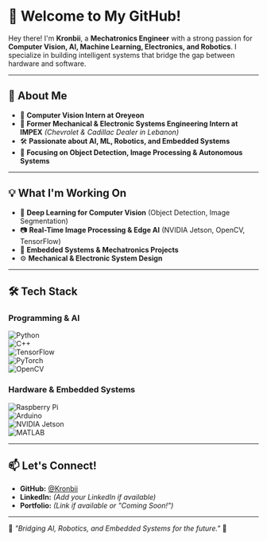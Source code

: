 # 👋 Welcome to My GitHub!  

Hey there! I'm **Kronbii**, a **Mechatronics Engineer** with a strong passion for **Computer Vision, AI, Machine Learning, Electronics, and Robotics**. I specialize in building intelligent systems that bridge the gap between hardware and software.  

---

## 🚀 About Me  

- 🤖 **Computer Vision Intern at Oreyeon**  
- 🔧 **Former Mechanical & Electronic Systems Engineering Intern at IMPEX** *(Chevrolet & Cadillac Dealer in Lebanon)*  
- 🛠 **Passionate about AI, ML, Robotics, and Embedded Systems**  
- 🎯 **Focusing on Object Detection, Image Processing & Autonomous Systems**  

---

## 💡 What I'm Working On  

- 🧠 **Deep Learning for Computer Vision** (Object Detection, Image Segmentation)  
- 📷 **Real-Time Image Processing & Edge AI** (NVIDIA Jetson, OpenCV, TensorFlow)  
- 🔬 **Embedded Systems & Mechatronics Projects**  
- ⚙️ **Mechanical & Electronic System Design**  

---

## 🛠 Tech Stack  

### **Programming & AI**  
![Python](https://img.shields.io/badge/-Python-3776AB?style=flat&logo=python&logoColor=white)  
![C++](https://img.shields.io/badge/-C++-00599C?style=flat&logo=cplusplus&logoColor=white)  
![TensorFlow](https://img.shields.io/badge/-TensorFlow-FF6F00?style=flat&logo=tensorflow&logoColor=white)  
![PyTorch](https://img.shields.io/badge/-PyTorch-EE4C2C?style=flat&logo=pytorch&logoColor=white)  
![OpenCV](https://img.shields.io/badge/-OpenCV-5C3EE8?style=flat&logo=opencv&logoColor=white)  

### **Hardware & Embedded Systems**  
![Raspberry Pi](https://img.shields.io/badge/-Raspberry%20Pi-C51A4A?style=flat&logo=raspberrypi&logoColor=white)  
![Arduino](https://img.shields.io/badge/-Arduino-00979D?style=flat&logo=arduino&logoColor=white)  
![NVIDIA Jetson](https://img.shields.io/badge/-NVIDIA%20Jetson-76B900?style=flat&logo=nvidia&logoColor=white)  
![MATLAB](https://img.shields.io/badge/-MATLAB-0076A8?style=flat&logo=Mathworks&logoColor=white)  

---

## 📫 Let's Connect!  

- **GitHub:** [@Kronbii](https://github.com/Kronbii)  
- **LinkedIn:** *(Add your LinkedIn if available)*  
- **Portfolio:** *(Link if available or "Coming Soon!")*  

---

🚀 *"Bridging AI, Robotics, and Embedded Systems for the future."* 🤖  
